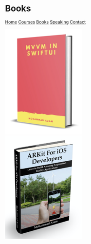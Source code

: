 # Books

[Home](https://azamsharp.github.io) 
[Courses](https://www.udemy.com/user/mohammad-azam-2/)
[Books](/books)
[Speaking](https://www.google.com)
[Contact](https://www.google.com)

<a href="https://gum.co/VPSV">
<img src="images/mvvmswiftui.png" width="50%" height="50%">
</a>

<a href="https://gum.co/QOIq">
<img src="images/arkitforios.png" width=50% height=50%>
</a>
